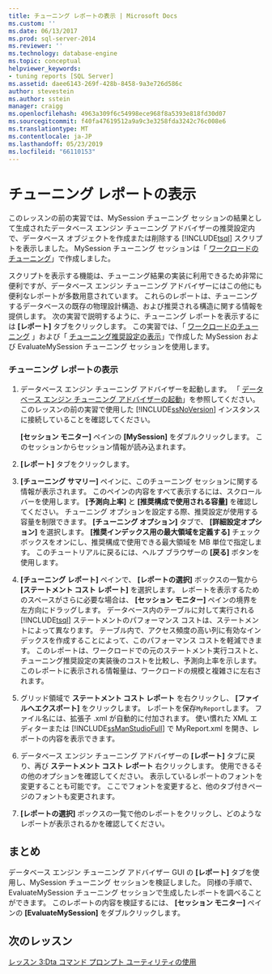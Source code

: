 ```yaml
---
title: チューニング レポートの表示 | Microsoft Docs
ms.custom: ''
ms.date: 06/13/2017
ms.prod: sql-server-2014
ms.reviewer: ''
ms.technology: database-engine
ms.topic: conceptual
helpviewer_keywords:
- tuning reports [SQL Server]
ms.assetid: daee6143-269f-428b-8458-9a3e726d586c
author: stevestein
ms.author: sstein
manager: craigg
ms.openlocfilehash: 4963a309f6c54998ece968f8a5393e818fd30d07
ms.sourcegitcommit: f40fa47619512a9a9c3e3258fda3242c76c008e6
ms.translationtype: MT
ms.contentlocale: ja-JP
ms.lasthandoff: 05/23/2019
ms.locfileid: "66110153"
---
```

# <a name="viewing-tuning-reports"></a>チューニング レポートの表示
  このレッスンの前の実習では、MySession チューニング セッションの結果として生成されたデータベース エンジン チューニング アドバイザーの推奨設定内で、データベース オブジェクトを作成または削除する [!INCLUDE[tsql](../../includes/tsql-md.md)] スクリプトを表示しました。 MySession チューニング セッションは「 [ワークロードのチューニング](lesson-1-1-tuning-a-workload.md)」で作成しました。  
  
 スクリプトを表示する機能は、チューニング結果の実装に利用できるため非常に便利ですが、データベース エンジン チューニング アドバイザーにはこの他にも便利なレポートが多数用意されています。 これらのレポートは、チューニングするデータベースの既存の物理設計構造、および推奨される構造に関する情報を提供します。 次の実習で説明するように、チューニング レポートを表示するには **[レポート]** タブをクリックします。 この実習では、「 [ワークロードのチューニング](lesson-1-1-tuning-a-workload.md) 」および「 [チューニング推奨設定の表示](lesson-1-2-viewing-tuning-recommendations.md)」で作成した MySession および EvaluateMySession チューニング セッションを使用します。  
  
### <a name="view-tuning-reports"></a>チューニング レポートの表示  
  
1.  データベース エンジン チューニング アドバイザーを起動します。 「 [データベース エンジン チューニング アドバイザーの起動](../../relational-databases/performance/database-engine-tuning-advisor.md)」を参照してください。 このレッスンの前の実習で使用した [!INCLUDE[ssNoVersion](../../includes/ssnoversion-md.md)] インスタンスに接続していることを確認してください。  
  
     **[セッション モニター]** ペインの **[MySession]** をダブルクリックします。 このセッションからセッション情報が読み込まれます。  
  
2.  **[レポート]** タブをクリックします。  
  
3.  **[チューニング サマリー]** ペインに、このチューニング セッションに関する情報が表示されます。 このペインの内容をすべて表示するには、スクロール バーを使用します。 **[予測向上率]** と **[推奨構成で使用される容量]** を確認してください。 チューニング オプションを設定する際、推奨設定が使用する容量を制限できます。 **[チューニング オプション]** タブで、 **[詳細設定オプション]** を選択します。 **[推奨インデックス用の最大領域を定義する]** チェック ボックスをオンにし、推奨構成で使用できる最大領域を MB 単位で指定します。 このチュートリアルに戻るには、ヘルプ ブラウザーの **[戻る]** ボタンを使用します。  
  
4.  **[チューニング レポート]** ペインで、 **[レポートの選択]** ボックスの一覧から **[ステートメント コスト レポート]** を選択します。 レポートを表示するためのスペースがさらに必要な場合は、 **[セッション モニター]** ペインの境界を左方向にドラッグします。 データベース内のテーブルに対して実行される [!INCLUDE[tsql](../../includes/tsql-md.md)] ステートメントのパフォーマンス コストは、ステートメントによって異なります。 テーブル内で、アクセス頻度の高い列に有効なインデックスを作成することによって、このパフォーマンス コストを軽減できます。 このレポートは、ワークロードでの元のステートメント実行コストと、チューニング推奨設定の実装後のコストを比較し、予測向上率を示します。 このレポートに表示される情報量は、ワークロードの規模と複雑さに左右されます。  
  
5.  グリッド領域で **ステートメント コスト レポート** を右クリックし、 **[ファイルへエクスポート]** をクリックします。 レポートを保存`MyReport`します。 ファイル名には、拡張子 .xml が自動的に付加されます。 使い慣れた XML エディターまたは [!INCLUDE[ssManStudioFull](../../includes/ssmanstudiofull-md.md)] で MyReport.xml を開き、レポートの内容を表示できます。  
  
6.  データベース エンジン チューニング アドバイザーの **[レポート]** タブに戻り、再び **ステートメント コスト レポート** 右クリックします。 使用できるその他のオプションを確認してください。 表示しているレポートのフォントを変更することも可能です。 ここでフォントを変更すると、他のタブ付きページのフォントも変更されます。  
  
7.  **[レポートの選択]** ボックスの一覧で他のレポートをクリックし、どのようなレポートが表示されるかを確認してください。  
  
## <a name="summary"></a>まとめ  
 データベース エンジン チューニング アドバイザー GUI の **[レポート]** タブを使用し、MySession チューニング セッションを検証しました。 同様の手順で、EvaluateMySession チューニング セッションで生成したレポートを調べることができます。 このレポートの内容を検証するには、 **[セッション モニター]** ペインの **[EvaluateMySession]** をダブルクリックします。  
  
## <a name="next-lesson"></a>次のレッスン  
 [レッスン 3:Dta コマンド プロンプト ユーティリティの使用](lesson-3-using-the-dta-command-prompt-utility.md)  
  
  
